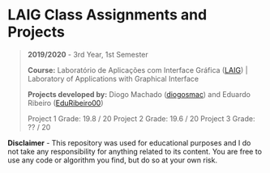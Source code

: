 # LAIG Class Assignments and Projects

> **2019/2020** - 3rd Year, 1st Semester
>
> **Course:** Laboratório de Aplicações com Interface Gráfica ([LAIG](https://sigarra.up.pt/feup/pt/ucurr_geral.ficha_uc_view?pv_ocorrencia_id=436446)) | Laboratory of Applications with Graphical Interface
>
> **Projects developed by:** Diogo Machado ([diogosmac](https://github.com/diogosmac)) and Eduardo Ribeiro ([EduRibeiro00](https://github.com/EduRibeiro00))
>
> Project 1 Grade: 19.8 / 20 
> Project 2 Grade: 19.6 / 20
> Project 3 Grade: ?? / 20

**Disclaimer** - This repository was used for educational purposes and I do not take any responsibility for anything related to its content. You are free to use any code or algorithm you find, but do so at your own risk.
